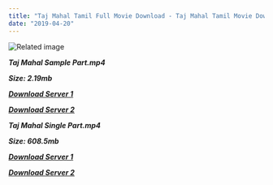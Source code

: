 ```yaml
---
title: "Taj Mahal Tamil Full Movie Download - Taj Mahal Tamil Movie Download"
date: "2019-04-20"
---
```


![Related image](https://c.saavncdn.com/246/Taj-Mahal-1999-500x500.jpg)

**_Taj Mahal Sample Part.mp4_**

**_Size: 2.19mb_**

**_[Download Server 1](http://b7.wetransfer.vip/files/Tamil{5d952673edb986a3e6232bd1dc09e7f07ef1103dd7939917627d2e7266b78107}20Movies/Tamil{5d952673edb986a3e6232bd1dc09e7f07ef1103dd7939917627d2e7266b78107}20Recent{5d952673edb986a3e6232bd1dc09e7f07ef1103dd7939917627d2e7266b78107}20Movies/Taj{5d952673edb986a3e6232bd1dc09e7f07ef1103dd7939917627d2e7266b78107}20Mahal{5d952673edb986a3e6232bd1dc09e7f07ef1103dd7939917627d2e7266b78107}20(1999)/Taj{5d952673edb986a3e6232bd1dc09e7f07ef1103dd7939917627d2e7266b78107}20Mahal/Taj{5d952673edb986a3e6232bd1dc09e7f07ef1103dd7939917627d2e7266b78107}20Mahal{5d952673edb986a3e6232bd1dc09e7f07ef1103dd7939917627d2e7266b78107}20(1999){5d952673edb986a3e6232bd1dc09e7f07ef1103dd7939917627d2e7266b78107}20Sample{5d952673edb986a3e6232bd1dc09e7f07ef1103dd7939917627d2e7266b78107}20(640x360).mp4)_**

**_[Download Server 2](http://b7.wetransfer.vip/files/Tamil{5d952673edb986a3e6232bd1dc09e7f07ef1103dd7939917627d2e7266b78107}20Movies/Tamil{5d952673edb986a3e6232bd1dc09e7f07ef1103dd7939917627d2e7266b78107}20Recent{5d952673edb986a3e6232bd1dc09e7f07ef1103dd7939917627d2e7266b78107}20Movies/Taj{5d952673edb986a3e6232bd1dc09e7f07ef1103dd7939917627d2e7266b78107}20Mahal{5d952673edb986a3e6232bd1dc09e7f07ef1103dd7939917627d2e7266b78107}20(1999)/Taj{5d952673edb986a3e6232bd1dc09e7f07ef1103dd7939917627d2e7266b78107}20Mahal/Taj{5d952673edb986a3e6232bd1dc09e7f07ef1103dd7939917627d2e7266b78107}20Mahal{5d952673edb986a3e6232bd1dc09e7f07ef1103dd7939917627d2e7266b78107}20(1999){5d952673edb986a3e6232bd1dc09e7f07ef1103dd7939917627d2e7266b78107}20Sample{5d952673edb986a3e6232bd1dc09e7f07ef1103dd7939917627d2e7266b78107}20(640x360).mp4)_**

**_Taj Mahal Single Part.mp4_**

**_Size: 608.5mb_**

**_[Download Server 1](http://b7.wetransfer.vip/files/Tamil{5d952673edb986a3e6232bd1dc09e7f07ef1103dd7939917627d2e7266b78107}20Movies/Tamil{5d952673edb986a3e6232bd1dc09e7f07ef1103dd7939917627d2e7266b78107}20Recent{5d952673edb986a3e6232bd1dc09e7f07ef1103dd7939917627d2e7266b78107}20Movies/Taj{5d952673edb986a3e6232bd1dc09e7f07ef1103dd7939917627d2e7266b78107}20Mahal{5d952673edb986a3e6232bd1dc09e7f07ef1103dd7939917627d2e7266b78107}20(1999)/Taj{5d952673edb986a3e6232bd1dc09e7f07ef1103dd7939917627d2e7266b78107}20Mahal/Taj{5d952673edb986a3e6232bd1dc09e7f07ef1103dd7939917627d2e7266b78107}20Mahal{5d952673edb986a3e6232bd1dc09e7f07ef1103dd7939917627d2e7266b78107}20(1999){5d952673edb986a3e6232bd1dc09e7f07ef1103dd7939917627d2e7266b78107}20Single{5d952673edb986a3e6232bd1dc09e7f07ef1103dd7939917627d2e7266b78107}20Part{5d952673edb986a3e6232bd1dc09e7f07ef1103dd7939917627d2e7266b78107}20(640x360).mp4)_**

**_[Download Server 2](http://b7.wetransfer.vip/files/Tamil{5d952673edb986a3e6232bd1dc09e7f07ef1103dd7939917627d2e7266b78107}20Movies/Tamil{5d952673edb986a3e6232bd1dc09e7f07ef1103dd7939917627d2e7266b78107}20Recent{5d952673edb986a3e6232bd1dc09e7f07ef1103dd7939917627d2e7266b78107}20Movies/Taj{5d952673edb986a3e6232bd1dc09e7f07ef1103dd7939917627d2e7266b78107}20Mahal{5d952673edb986a3e6232bd1dc09e7f07ef1103dd7939917627d2e7266b78107}20(1999)/Taj{5d952673edb986a3e6232bd1dc09e7f07ef1103dd7939917627d2e7266b78107}20Mahal/Taj{5d952673edb986a3e6232bd1dc09e7f07ef1103dd7939917627d2e7266b78107}20Mahal{5d952673edb986a3e6232bd1dc09e7f07ef1103dd7939917627d2e7266b78107}20(1999){5d952673edb986a3e6232bd1dc09e7f07ef1103dd7939917627d2e7266b78107}20Single{5d952673edb986a3e6232bd1dc09e7f07ef1103dd7939917627d2e7266b78107}20Part{5d952673edb986a3e6232bd1dc09e7f07ef1103dd7939917627d2e7266b78107}20(640x360).mp4)_**
